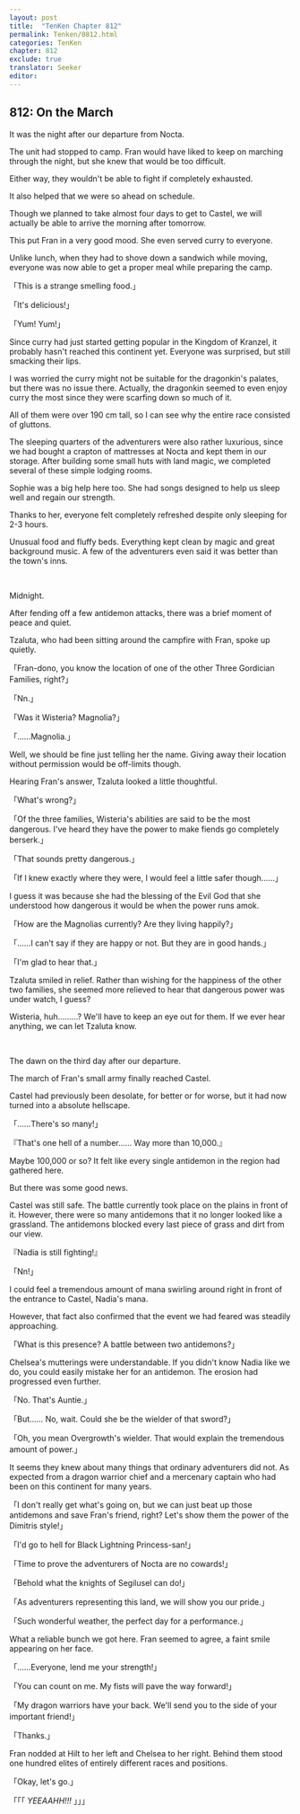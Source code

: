 ```yaml
---
layout: post
title:  "TenKen Chapter 812"
permalink: Tenken/0812.html
categories: TenKen
chapter: 812
exclude: true
translator: Seeker
editor: 
---
```

<h2 id="ch812">812: On the March</h2>

<p>It was the night after our departure from Nocta.</p>

<p>The unit had stopped to camp. Fran would have liked to keep on marching through the night, but she knew that would be too difficult.</p>

<p>Either way, they wouldn't be able to fight if completely exhausted.</p>

<p>It also helped that we were so ahead on schedule.</p>

<p>Though we planned to take almost four days to get to Castel, we will actually be able to arrive the morning after tomorrow.</p>

<p>This put Fran in a very good mood. She even served curry to everyone.</p>

<p>Unlike lunch, when they had to shove down a sandwich while moving, everyone was now able to get a proper meal while preparing the camp.</p>

<p>「This is a strange smelling food.」</p>
<p>「It's delicious!」</p>
<p>「Yum! Yum!」</p>

<p>Since curry had just started getting popular in the Kingdom of Kranzel, it probably hasn't reached this continent yet. Everyone was surprised, but still smacking their lips.</p>

<p>I was worried the curry might not be suitable for the dragonkin's palates, but there was no issue there. Actually, the dragonkin seemed to even enjoy curry the most since they were scarfing down so much of it.</p>

<p>All of them were over 190 cm tall, so I can see why the entire race consisted of gluttons.</p>

<p>The sleeping quarters of the adventurers were also rather luxurious, since we had bought a crapton of mattresses at Nocta and kept them in our storage. After building some small huts with land magic, we completed several of these simple lodging rooms.</p>

<p>Sophie was a big help here too. She had songs designed to help us sleep well and regain our strength.</p>

<p>Thanks to her, everyone felt completely refreshed despite only sleeping for 2-3 hours.</p>

<p>Unusual food and fluffy beds. Everything kept clean by magic and great background music. A few of the adventurers even said it was better than the town's inns.</p>

<br>
<p>Midnight.</p>

<p>After fending off a few antidemon attacks, there was a brief moment of peace and quiet.</p>

<p>Tzaluta, who had been sitting around the campfire with Fran, spoke up quietly.</p>

<p>「Fran-dono, you know the location of one of the other Three Gordician Families, right?」</p>
<p>「Nn.」</p>
<p>「Was it Wisteria? Magnolia?」</p>
<p>「……Magnolia.」</p>

<p>Well, we should be fine just telling her the name. Giving away their location without permission would be off-limits though.</p>

<p>Hearing Fran's answer, Tzaluta looked a little thoughtful.</p>

<p>「What's wrong?」</p>
<p>「Of the three families, Wisteria's abilities are said to be the most dangerous. I've heard they have the power to make fiends go completely berserk.」</p>
<p>「That sounds pretty dangerous.」</p>
<p>「If I knew exactly where they were, I would feel a little safer though……」</p>

<p>I guess it was because she had the blessing of the Evil God that she understood how dangerous it would be when the power runs amok.</p>

<p>「How are the Magnolias currently? Are they living happily?」</p>
<p>「……I can't say if they are happy or not. But they are in good hands.」</p>
<p>「I'm glad to hear that.」</p>

<p>Tzaluta smiled in relief. Rather than wishing for the happiness of the other two families, she seemed more relieved to hear that dangerous power was under watch, I guess?</p>

<p>Wisteria, huh………? We'll have to keep an eye out for them. If we ever hear anything, we can let Tzaluta know.</p>

<br>
<p>The dawn on the third day after our departure.</p>

<p>The march of Fran's small army finally reached Castel.</p>

<p>Castel had previously been desolate, for better or for worse, but it had now turned into a absolute hellscape.</p>

<p>「……There's so many!」</p>
<p>『That's one hell of a number…… Way more than 10,000.』</p>

<p>Maybe 100,000 or so? It felt like every single antidemon in the region had gathered here.</p>

<p>But there was some good news.</p>

<p>Castel was still safe. The battle currently took place on the plains in front of it. However, there were so many antidemons that it no longer looked like a grassland. The antidemons blocked every last piece of grass and dirt from our view.</p>

<p>『Nadia is still fighting!』</p>
<p>「Nn!」</p>

<p>I could feel a tremendous amount of mana swirling around right in front of the entrance to Castel, Nadia's mana.</p>

<p>However, that fact also confirmed that the event we had feared was steadily approaching.</p>

<p>「What is this presence? A battle between two antidemons?」</p>

<p>Chelsea's mutterings were understandable. If you didn't know Nadia like we do, you could easily mistake her for an antidemon. The erosion had progressed even further.</p>

<p>「No. That's Auntie.」</p>
<p>「But…… No, wait. Could she be the wielder of that sword?」</p>
<p>「Oh, you mean Overgrowth's wielder. That would explain the tremendous amount of power.」</p>

<p>It seems they knew about many things that ordinary adventurers did not. As expected from a dragon warrior chief and a mercenary captain who had been on this continent for many years.</p>

<p>「I don't really get what's going on, but we can just beat up those antidemons and save Fran's friend, right? Let's show them the power of the Dimitris style!」</p>
<p>「I'd go to hell for Black Lightning Princess-san!」</p>
<p>「Time to prove the adventurers of Nocta are no cowards!」</p>
<p>「Behold what the knights of Segilusel can do!」</p>
<p>「As adventurers representing this land, we will show you our pride.」</p>
<p>「Such wonderful weather, the perfect day for a performance.」</p>

<p>What a reliable bunch we got here. Fran seemed to agree, a faint smile appearing on her face.</p>

<p>「……Everyone, lend me your strength!」</p>
<p>「You can count on me. My fists will pave the way forward!」</p>
<p>「My dragon warriors have your back. We'll send you to the side of your important friend!」</p>
<p>「Thanks.」</p>

<p>Fran nodded at Hilt to her left and Chelsea to her right. Behind them stood one hundred elites of entirely different races and positions.</p>

<p>「Okay, let's go.」</p>
<p>「「「<em> YEEAAHH!!! </em>」」」</p>



